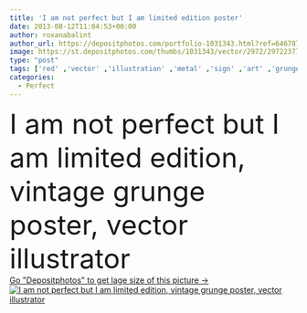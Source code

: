 ```yaml
---
title: 'I am not perfect but I am limited edition poster'
date: 2013-08-12T11:04:53+00:00
author: roxanabalint
author_url: https://depositphotos.com/portfolio-1031343.html?ref=64678756
image: https://st.depositphotos.com/thumbs/1031343/vector/2972/29722377/api_thumb_450.jpg?forcejpeg=true
type: "post"
tags: ['red' ,'vector' ,'illustration' ,'metal' ,'sign' ,'art' ,'grunge' ,'old' ,'retro' ,'rusty' ,'vintage' ,'funny' ,'inspiration' ,'concept' ,'fashioned' ,'message' ,'stain' ,'text' ,'aged' ,'damaged' ,'scratch' ,'worn' ,'perfect' ,'thinking' ,'motivation' ,'advertising' ,'tin' ,'60s' ,'faded' ,'poster' ,'Joke' ,'quote' ,'not' ,'popular' ,'1950s' ,'edition' ,'headline' ,'typography' ,'illustrator' ,'50s' ,'sixties' ,'limited' ,'saying' ,'1960s' ,'40s' ,'am' ,'1940s' ,'fifties' ,'but' ,'forties' ]
categories: 
  - Perfect
---
```

<div aling="center">
            <font size="60"> I am not perfect but I am limited edition, vintage grunge poster, vector illustrator</font>   
</div>
<div>
    <a href='https://depositphotos.com/29722377/stock-illustration-i-am-not-perfect-but.html?ref=64678756' target=_blank > Go "Depositphotos" to get lage size of this picture ->
        <img href='https://depositphotos.com/29722377/stock-illustration-i-am-not-perfect-but.html?ref=64678756' src='https://st.depositphotos.com/1031343/2972/v/950/depositphotos_29722377-stock-illustration-i-am-not-perfect-but.jpg?forcejpeg=true' alt='I am not perfect but I am limited edition, vintage grunge poster, vector illustrator' >
    </a>
</div>
